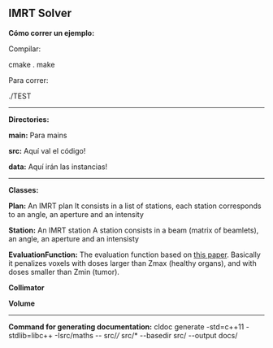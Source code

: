 IMRT Solver
-----------

**Cómo correr un ejemplo:**

Compilar:

cmake .
make

Para correr:

./TEST

----

**Directories:**


**main:** Para mains

**src:** Aquí val el código!

**data:** Aquí irán las instancias!


----

**Classes:**

**Plan:**
 An IMRT plan
 It consists in a list of stations, each station corresponds to an angle, an aperture and an intensity

**Station:**
 An IMRT station
 A station consists in a beam (matrix of beamlets), an angle, an aperture
 and an intensisty

**EvaluationFunction:**
 The evaluation function based on [this paper](https://drive.google.com/file/d/1YfMNk4GhBK97gSQ0nvpJAnyM6A3EPv61/view).
 Basically it penalizes voxels with doses larger than Zmax (healthy organs), and with doses smaller than Zmin (tumor).

 **Collimator**

 **Volume**

 ----

**Command for generating documentation:**
cldoc generate -std=c++11 -stdlib=libc++ -Isrc/maths -- src/*/* src/*  --basedir src/  --output docs/
